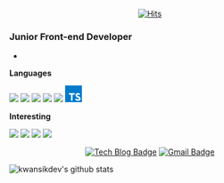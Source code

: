 <div align=center>

[![Hits](https://hits.seeyoufarm.com/api/count/incr/badge.svg?url=https%3A%2F%2Fgithub.com%2Fkwansikdev)](https://hits.seeyoufarm.com)

</div>

### Junior Front-end Developer
- 

**Languages**

<code><img height="30" src="https://user-images.githubusercontent.com/37237125/89312669-801b0a80-d6b2-11ea-97cb-ceb59306e01b.png"></code>
<code><img height="30" src="https://user-images.githubusercontent.com/37237125/89312677-81e4ce00-d6b2-11ea-9549-5160e6933485.png"></code>
<code><img height="30" src="https://user-images.githubusercontent.com/37237125/89312688-83ae9180-d6b2-11ea-88ef-46b665e0d603.png"></code>
<code><img height="30" src="https://user-images.githubusercontent.com/37237125/89361053-30b1fa00-d705-11ea-8deb-d187a64d8ace.png"></code>
<code><img height="30" src="https://user-images.githubusercontent.com/37237125/89361164-8090c100-d705-11ea-96c0-05489c96c1af.png"></code>
<code><img height="30" src="https://raw.githubusercontent.com/github/explore/80688e429a7d4ef2fca1e82350fe8e3517d3494d/topics/typescript/typescript.png"></code>

**Interesting**

<code><img height="30" src="https://user-images.githubusercontent.com/37237125/89312935-d425ef00-d6b2-11ea-84ab-4bbe67167c84.png"></code>
<code><img height="30" src="https://user-images.githubusercontent.com/37237125/89312941-d5efb280-d6b2-11ea-8af9-69cbccc64da3.png"></code>
<code><img height="30" src="https://user-images.githubusercontent.com/37237125/89312950-d9833980-d6b2-11ea-8b58-295d95f6a45c.png"></code>
<code><img height="30" src="https://user-images.githubusercontent.com/37237125/89312955-db4cfd00-d6b2-11ea-840e-61a4eba3546a.png"></code>

<div align=center>
  
[![Tech Blog Badge](http://img.shields.io/badge/-Tech%20blog-black?style=flat-square&logo=github&link=)]()
[![Gmail Badge](https://img.shields.io/badge/Gmail-d14836?style=flat-square&logo=Gmail&logoColor=white&link=mailto:kwansk0424@gmail.com)](mailto:kwansk0424@gmail.com)

</div>

![kwansikdev's github stats](https://github-readme-stats.vercel.app/api?username=kwansikdev&) <br />
<!-- ![Top Langs](https://github-readme-stats.vercel.app/api/top-langs/?username=kwansikdev) -->
